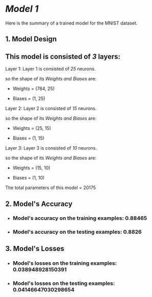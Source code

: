 # ***Model 1***

Here is the summary of a trained model for the MNIST dataset.

## **1. Model Design**
## This model is consisted of *3* layers:

Layer 1: 
Layer 1 is consisted of *25* neurons.

so the shape of its *Weights and Biases* are: 

 - Weights = (784, 25)

- Biases = (1, 25)

Layer 2: 
Layer 2 is consisted of *15* neurons.

so the shape of its *Weights and Biases* are: 

 - Weights = (25, 15)

- Biases = (1, 15)

Layer 3: 
Layer 3 is consisted of *10* neurons.

so the shape of its *Weights and Biases* are: 

 - Weights = (15, 10)

- Biases = (1, 10)

The total parameters of this model = 20175
## **2. Model's Accuracy**
- ### Model's accuracy on the training examples:                 0.88465

- ### Model's accuracy on the testing examples:                 0.8826

## **3. Model's Losses**
- ### Model's losses on the training examples:                 0.038948928150391

- ### Model's losses on the testing examples:                 0.04146647030298654
